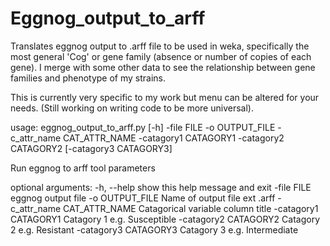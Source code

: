 # Eggnog_output_to_arff
Translates eggnog output to .arff file to be used in weka, specifically the most general 'Cog' or gene family (absence or number of copies of each gene). 
I merge with some other data to see the relationship between gene families and phenotype of my strains.

This is currently very specific to my work but menu can be altered for your needs. (Still working on writing code to be more universal).



usage: eggnog_output_to_arff.py [-h] -file FILE -o OUTPUT_FILE -c_attr_name
                                CAT_ATTR_NAME -catagory1 CATAGORY1 -catagory2
                                CATAGORY2 [-catagory3 CATAGORY3]

Run eggnog to arff tool parameters

optional arguments:
  -h, --help            show this help message and exit
  -file FILE            eggnog output file
  -o OUTPUT_FILE        Name of output file ext .arff
  -c_attr_name CAT_ATTR_NAME
                        Catagorical variable column title
  -catagory1 CATAGORY1  Catagory 1 e.g. Susceptible
  -catagory2 CATAGORY2  Catagory 2 e.g. Resistant
  -catagory3 CATAGORY3  Catagory 3 e.g. Intermediate
